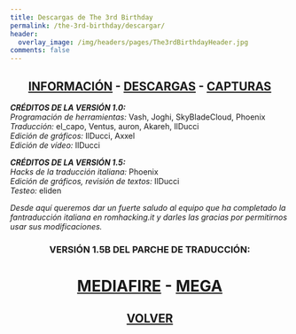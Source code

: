 ```yaml
---
title: Descargas de The 3rd Birthday
permalink: /the-3rd-birthday/descargar/
header:
  overlay_image: /img/headers/pages/The3rdBirthdayHeader.jpg
comments: false
---
```

<h2 style="text-align: center;"><strong><a href="/the-3rd-birthday/informacion/">INFORMACIÓN</a> - <a href="/the-3rd-birthday/descargar/">DESCARGAS</a> - <a href="/the-3rd-birthday/capturas/">CAPTURAS</a></strong></h2>

_**CRÉDITOS DE LA VERSIÓN 1.0:**_  
_Programación de herramientas:_ Vash, Joghi, SkyBladeCloud, Phoenix  
_Traducción:_ el_capo, Ventus, auron, Akareh, IlDucci  
_Edición de gráficos:_ IlDucci, Axxel  
_Edición de vídeo:_ IlDucci

_**CRÉDITOS DE LA VERSIÓN 1.5:**_  
_Hacks de la traducción italiana:_ Phoenix  
_Edición de gráficos, revisión de textos:_ IlDucci  
_Testeo:_ eliden

_Desde aquí queremos dar un fuerte saludo al equipo que ha completado la fantraducción 
italiana en romhacking.it y darles las gracias por permitirnos usar sus modificaciones._

<h3 style="text-align: center;">VERSIÓN 1.5B DEL PARCHE DE TRADUCCIÓN:</h3>

<h1 style="text-align: center;"><strong><a href="https://www.mediafire.com/file/bh6vcpzyfiaq1qg/T3B-V15B-TraduESP.7z/file" target="_blank">MEDIAFIRE</a> - <a href="https://mega.nz/file/AUdwRDrD#Tc9W1iwCv34CVQsnIFWxlLYeMeVaI8ddX94K4loAHYE" target="_blank">MEGA</a></strong></h1>

<h2 style="text-align: center;"><a href="/the-3rd-birthday/"><strong>VOLVER</strong></a></h2>


